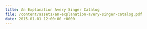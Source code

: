 ```yaml
---
title: An Explanation Avery Singer Catalog
file: /content/assets/an-explanation-avery-singer-catalog.pdf
date: 2015-01-01 12:00:00 +0000
---
```

